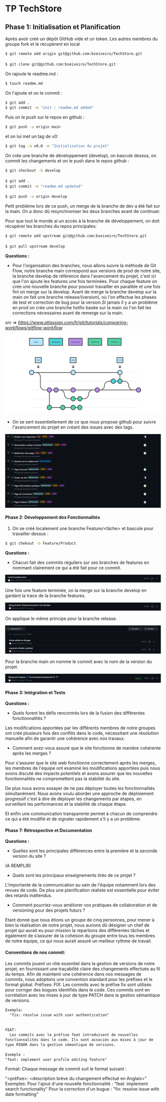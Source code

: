 # TP TechStore

## Phase 1: Initialisation et Planification

Après avoir créé un dépôt GitHub vide et un token. Les autres membres du groupe fork et le recupèrent en local

```sh
$ git remote add origin git@github.com:bseixeiro/TechStore.git

$ git clone git@github.com:bseixeiro/TechStore.git
```

On rajoute le readme.md :
```sh
$ touch readme.md
```

On l'ajoute et on le commit :
```sh
$ git add .
$ git commit -m "init : readme.md added"
```

Puis on le push sur le repos en github :
```sh
$ git push -u origin main
```
et on lui met un tag de v0:
```sh
$ git tag -a v0.0 -m "Initialisation du projet" 
```
On crée une branche de développement (develop), on bascule dessus, on commit les changements et on le push dans le repos github :

```sh
$ git checkout -b develop

$ git add .
$ git commit -m "readme.md updated"

$ git push -u origin develop
```

Petit problème lors de ce push, un merge de la branche de dev a été fait sur la main. On a donc dû resynchroniser les deux branches avant de continuer.

Pour que tout le monde ai un accès à la branche de développement, on doit récupérer les branches du repos principales:

```sh
$ git remote add upstream git@github.com:bseixeiro/TechStore.git

$ git pull upstream develop
```

**Questions :**

 - Pour l'organisation des branches, nous allons suivre la méthode de Git Flow, notre branche main correspond aux versions de prod de notre site, la branche develop de référence dans l'avancement du projet, c'est ici que l'on ajoute les features une fois terminées. Pour chaque feature on crée une nouvelle branche pour pouvoir travailler en parallèle et une fois fini on merge sur la develop. Avant de merge la branche develop sur la main on fait une branche release/(version), où l'on effectue les phases de test et correction de bug pour la version.Si jamais il y a un problème en prod on crée une branche hotfix basée sur la main où l'on fait les corrections nécessaires avant de remerge sur la main.

*src => https://www.atlassian.com/fr/git/tutorials/comparing-workflows/gitflow-workflow*


![Alt text](./img/brancheShema.png)

 - On se sert essentiellement de ce que nous propose github pour suivre l'avancement du projet en créant des issues avec des tags.

![Alt text](./img/issuesGithub.png)

#### Phase 2: Développement des Fonctionnalités

1. On se créé localement une branche Feature/<tâche> et bascule pour travailler dessus :
```sh
$ git chekout -b Feature/Product 
```

**Questions :**

  - Chacun fait des commits réguliers sur ses branches de features en nommant clairement ce qui a été fait pour ce commit.

![Alt text](./img/featureCommit.png)

  Une fois une feature terminée, on la merge sur la branche develop en gardant la trace de la branche features.

![Alt text](./img/mergeIntoDevelop.png)

  On applique le même principe pour la branche release. 

![Alt text](./img/releaseIssu.png)

  Pour la branche main on nomme le commit avec le nom de la version du projet.


![Alt text](./img/mergeMain.png)

#### Phase 3: Intégration et Tests


**Questions :**

- Quels furent les défis rencontrés lors de la fusion des différentes fonctionnalités ?

Les modifications apportées par les différents membres de notre groupes ont créé plusieurs fois des conflits dans le code, nécessitant une résolution manuelle afin de garantir une cohérence avec nos travaux. 


- Comment avez-vous assuré que le site fonctionne de manière cohérente après les merges ?

Pour s'assurer que le site web fonctionne correctement après les merges, les membres de l'équipe ont examiné les modifications apportées puis nous avons discuté des impacts potentiels et avons assurer que les nouvelles fonctionnalités ne compromettent pas la stabilité du site. 

De plus nous avons essayer de ne pas déployer toutes les fonctionnalités simultanément. Nous avons voulu aborder une approche de déploiement progressif c'est à dire de déployer les changements par étapes, en surveillant les performances et la stabilité de chaque étape. 

Et enfin une communication transparente permet à chacun de comprendre ce qui a été modifié et de signaler rapidement s'il y a un problème. 

#### Phase 7: Rétrospective et Documentation

**Questions :**

- Quelles sont les principales différences entre la première et la seconde version du site ?

(A REMPLIR)

- Quels sont les principaux enseignements tirés de ce projet ?

L'importante de la communication au sein de l'équipe notamment lors des revues de code. De plus une planification réaliste est essentielle pour éviter des retards inattendus. 

- Comment pourriez-vous améliorer vos pratiques de collaboration et de versioning pour des projets futurs ?

Etant donné que nous étions un groupe de cinq personnes, pour mener à bien la réalisation de notre projet, nous aurions dû désigner un chef de projet qui aurait eu pour mission la repartions des différentes tâches et également de s’assurer de la cohésion du groupe entre tous les membres de notre équipe, ce qui nous aurait assuré un meilleur rythme de travail. 

 


#### Conventions de nos commit:
  Les commits jouent un rôle essentiel dans la gestion de versions de notre projet, en fournissant une traçabilité claire des changements effectués au fil du temps. Afin de maintenir une cohérence dans nos messages de commits, nous adoptons une convention standard pour les préfixes et le format global.
  Préfixes:
    FIX:
      Les commits avec le préfixe fix sont utilisés pour corriger des bogues identifiés dans le code. Ces commits sont en corrélation avec les mises à jour de type PATCH dans la gestion sémantique de versions.

    Exemple:
      "fix: resolve issue with user authentication"


    FEAT:
      Les commits avec le préfixe feat introduisent de nouvelles fonctionnalités dans le code. Ils sont associés aux mises à jour de type MINOR dans la gestion sémantique de versions.

    Exemple :
    "feat: implement user profile editing feature"


  Format:
  Chaque message de commit suit le format suivant :

  "<préfixe>: <description brève du changement effectué en Anglais>"
  Exemples:
    Pour l'ajout d'une nouvelle fonctionnalité :
      "feat: implement search functionality"
    Pour la correction d'un bugue :
      "fix: resolve issue with date formatting"